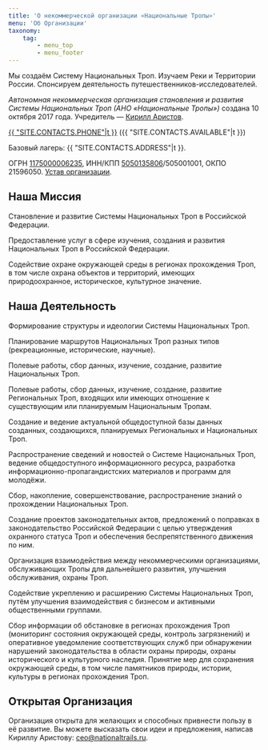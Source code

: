 ```yaml
---
title: 'О некоммерческой организации «Национальные Тропы»'
menu: 'Об Организации'
taxonomy:
    tag:
        - menu_top
        - menu_footer
---
```


Мы создаём Систему Национальных Троп. Изучаем Реки и Территории России. Спонсируем деятельность путешественников-исследователей.

*Автономная некоммерческая организация становления и развития Системы Национальных Троп (АНО «Национальные Тропы»)* создана 10 октября 2017 года. Учредитель — [Кирилл Аристов](https://kirillaristov.com).

<p><a href="tel:{{ "SITE.CONTACTS.PHONE"|t|replace({' ': ''}) }}">{{ "SITE.CONTACTS.PHONE"|t }}</a> ({{ "SITE.CONTACTS.AVAILABLE"|t }})</p>

<p>Базовый лагерь: {{ "SITE.CONTACTS.ADDRESS"|t }}.</p>

ОГРН [1175000006235](ogrn-nonprofit-nationaltrails-russia.pdf?target=_blank), ИНН/КПП [5050135806](inn-nonprofit-nationaltrails-russia.pdf?target=_blank)/505001001, ОКПО 21596050. [Устав организации](ustav-nonprofit-nationaltrails-russia.pdf?target=_blank).



## Наша Миссия

Становление и развитие Системы Национальных Троп в Российской Федерации.

Предоставление услуг в сфере изучения, создания и развития Национальных Троп в Российской Федерации.

Содействие охране окружающей среды в регионах прохождения Троп, в том числе охрана объектов и территорий, имеющих природоохранное, историческое, культурное значение.


## Наша Деятельность

Формирование структуры и идеологии Системы Национальных Троп.

Планирование маршрутов Национальных Троп разных типов (рекреационные, исторические, научные).

Полевые работы, сбор данных, изучение, создание, развитие Национальных Троп.

Полевые работы, сбор данных, изучение, создание, развитие Региональных Троп, входящих или имеющих отношение к существующим или планируемым Национальным Тропам.

Создание и ведение актуальной общедоступной базы данных созданных, создающихся, планируемых Региональных и Национальных Троп.

Распространение сведений и новостей о Системе Национальных Троп, ведение общедоступного информационного ресурса, разработка информационно-пропагандистских материалов и программ для молодёжи.

Сбор, накопление, совершенствование, распространение знаний о прохождении Национальных Троп.

Создание проектов законодательных актов, предложений о поправках в законодательство Российской Федерации с целью утверждения охранного статуса Троп и обеспечения беспрепятственного движения по ним.

Организация взаимодействия между некоммерческими организациями, обслуживающих Тропы для дальнейшего развития, улучшения обслуживания, охраны Троп.

Содействие укреплению и расширению Системы Национальных Троп, путём улучшения взаимодействия с бизнесом и активными общественными группами.

Сбор информации об обстановке в регионах прохождения Троп (мониторинг состояния окружающей среды, контроль загрязнений) и оперативное уведомление соответствующих служб при обнаружении нарушений законодательства в области охраны природы, охраны исторического и культурного наследия. Принятие мер для сохранения окружающей среды, в том числе памятников природы, истории, культуры в регионах прохождения Троп.


## Открытая Организация

Организация открыта для желающих и способных привнести пользу в её развитие. Вы можете высказать свои идеи и предложения, написав Кириллу Аристову: [ceo@nationaltrails.ru](mailto:ceo@nationaltrails.ru).